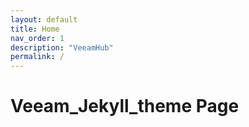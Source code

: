 ```yaml
---
layout: default
title: Home
nav_order: 1
description: "VeeamHub"
permalink: /
---
```


# Veeam_Jekyll_theme Page
